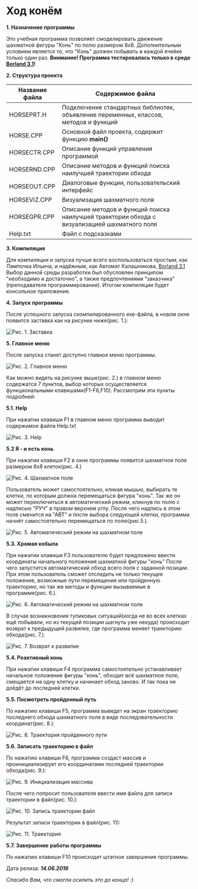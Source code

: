 # Ход конём
**1. Назначение программы**

Это учебная программа позволяет смоделировать движение шахматной фигуры "Конь" по полю размером 8x8.
Дополнительным условием является то, что "Конь" должен побывать в каждой ячейке только один раз. 
**Внимание! Программа тестировалась только в среде [Borland 3.1](http://ci-plus-plus-snachala.ru/?p=121)!**

**2. Структура проекта**

Название файла  | Содержимое файла
----------------|-----------------------
HORSEPRT.H      | Подключение стандартных библиотек, объявление переменных, классов, методов и функций
HORSE.CPP       | Основной файл проекта, содержит функцию **main()**
HORSECTR.CPP    | Описание функций управления программой
HORSERND.CPP    | Описание методов и функций поиска наилучшей траектории обхода
HORSEOUT.CPP    | Диалоговые функции, пользовательский интерфейс
HORSEVIZ.CPP    | Визуализация шахматного поля
HORSEGPR.CPP    | Описание методов и функций поиска наилучшей траектории обхода с визуализацией шахматного поля
Help.txt        | Файл с подсказками

**3. Компиляция**

Для компиляции и запуска лучше всего воспользоваться простым, как Лампочка Ильича, и надёжным, как Автомат Калашникова, [Borland 3.1](http://ci-plus-plus-snachala.ru/?p=121)
Выбор данной среды разработки был обусловлен принципом "необходимо и достаточно", а также предпочтениями "заказчика"(преподавателя программирования).
Итогом компиляции будет консольное приложение.


**4. Запуск программы**

После успешного запуска скомпилированного exe-файла, в новом окне появится заставка как на рисунке ниже(рис. 1.):

![Рис. 1. Заставка](https://github.com/rbforest/move-the-horse/blob/master/image/Greeting.JPG)

**5. Главное меню**

После запуска станет доступно главное меню  программы.

![Рис. 2. Главное меню](https://github.com/rbforest/move-the-horse/blob/master/image/Main%20menu.JPG)

Как можно видеть на рисунке выше(рис. 2.) в главном меню содержатся 7 пунктов, выбор которых осуществляется функциональными клавишами(F1-F6,F10).
Рассмотрим эти пункты подробней:

**5.1. Help**

При нажатии клавиши F1 в главном меню программа выводит содержимое файла Help.txt

![Рис. 3. Help](https://github.com/rbforest/move-the-horse/blob/master/image/Help.JPG)

**5.2 Я - и есть конь**

При нажатии клавиши F2 в окне программы появится шахматное поле размером 8х8 клеток(рис. 4.)

![Рис. 4. Шахматное поле](https://github.com/rbforest/move-the-horse/blob/master/image/Manual%20mode%20bypass.JPG)

Пользователь может самостоятельно, кликая мышью, выбирать те клетки, по которым должна перемещаться фигура "конь".
Так же он может переключиться в автоматический режим, кликнув по полю с надписью "РУЧ" в правом верхнем углу.
После чего надпись в этом поле сменится на "АВТ" и после выбора следующей клетки, программа начнёт самостоятельно перемещаться по полю(рис.5.).

![Рис. 5. Автоматический режим на шахматном поле](https://github.com/rbforest/move-the-horse/blob/master/image/The%20transition%20from%20manual%20to%20automatic%20mode.JPG)

**5.3. Хромая кобыла**

При нажатии клавиши F3 пользователю будет предложено ввести координаты начального положения шахматной фигуры "конь"
После чего запустится автоматический обход всего поля с заданной позиции.
При этом пользователь сможет отследить не только текущее положение, возможные пути перемещения или пройденную траекторию,
но так же методы и функции вызываемые в программе(рис. 6.).

![Рис. 6. Автоматический режим на шахматном поле](https://github.com/rbforest/move-the-horse/blob/master/image/Semi-automatic%20mode.JPG)

В случае возникновения тупиковых ситуаций(когда не во всех клетках ещё побывали, но из текущей позиции шагнуть уже некуда) происходит возврат к предыдущей развилке,
где программа меняет траекторию обхода(рис. 7.).

![Рис. 7. Возврат к развилке](https://github.com/rbforest/move-the-horse/blob/master/image/Rollback.JPG)

**5.4. Реактивный конь**

При нажатии клавиши F4 программа самостоятельно устанавливает начальное положение фигуры "конь", обходит всё шахматное поле, смещается на одну клетку и начинает обход заново.
И так пока не доёдёт до последней клетки.

**5.5. Посмотреть пройденный путь**

По нажатию клавиши F5, программа выведет на экран траекторию последнего обхода шахматного поля в виде последовательности координат(рис. 8.):

![Рис. 8. Траектория пройденного пути](https://github.com/rbforest/move-the-horse/blob/master/image/The%20path.JPG)

**5.6. Записать траекторию в файл**

По нажатию клавиши F6, программа создаст массив и проинициализирует его координатами последней траектории обхода(рис. 9.):

![Рис. 9. Инициализация массива](https://github.com/rbforest/move-the-horse/blob/master/image/Initialize%20array%20for%20output%20trajectory%20file.JPG)

После чего попросит пользователя ввести имя файла для записи траектории в файл(рис. 10.):

![Рис. 10. Запись траектории файл](https://github.com/rbforest/move-the-horse/blob/master/image/Save%20trajectory%20to%20file.JPG)

Результат записи траектории в файл(рис. 11):

![Рис. 11. Траектория](https://github.com/rbforest/move-the-horse/blob/master/image/track.JPG)

**5.7. Завершение работы программы**

По нажатию клавиши F10 происходит штатное завершение программы.

Дата релиза: ***14.06.2016***

_Спасибо Вам, что смогли осилить это до конца! :)_
